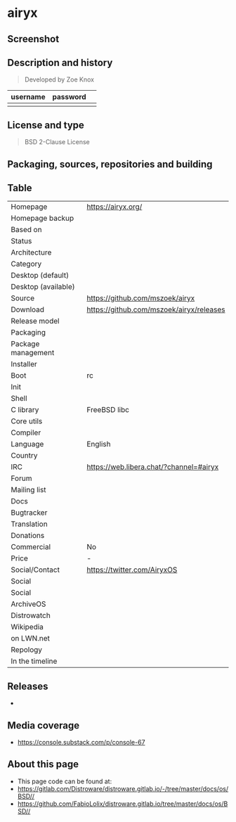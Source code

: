 # airyx

## Screenshot


## Description and history

>

> Developed by Zoe Knox

| username | password |  |
|----------|----------|--|
|  |  |  |


## License and type

> BSD 2-Clause License


## Packaging, sources, repositories and building

>


## Table


|                       |  |
|-----------------------|--|
| Homepage              | <https://airyx.org/> |
| Homepage backup       |  |
| Based on              |  |
| Status                |  |
| Architecture          |  |
| Category              |  |
| Desktop (default)     |  |
| Desktop (available)   |  |
| Source                | <https://github.com/mszoek/airyx> |
| Download              | <https://github.com/mszoek/airyx/releases> |
| Release model         |  |
| Packaging             |  |
| Package management    |  |
| Installer             |  |
| Boot                  | rc |
| Init                  |  |
| Shell                 |  |
| C library             | FreeBSD libc |
| Core utils            |  |
| Compiler              |  |
| Language              | English |
| Country               |  |
| IRC                   | <https://web.libera.chat/?channel=#airyx> |
| Forum                 |  |
| Mailing list          |  |
| Docs                  |  |
| Bugtracker            |  |
| Translation           |  |
| Donations             |  |
| Commercial            | No |
| Price                 | - |
| Social/Contact        | <https://twitter.com/AiryxOS> |
| Social                |  |
| Social                |  |
| ArchiveOS             |  |
| Distrowatch           |  |
| Wikipedia             |  |
| on LWN.net            |  |
| Repology              |  |
| In the timeline       |  |


## Releases

* 


## Media coverage

* https://console.substack.com/p/console-67


## About this page

* This page code can be found at:
* <https://gitlab.com/Distroware/distroware.gitlab.io/-/tree/master/docs/os/BSD//>
* <https://github.com/FabioLolix/distroware.gitlab.io/tree/master/docs/os/BSD//>
